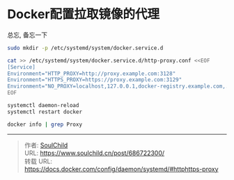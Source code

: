 # Docker配置拉取镜像的代理


<!--more-->

总忘, 备忘一下

```bash
sudo mkdir -p /etc/systemd/system/docker.service.d

cat >> /etc/systemd/system/docker.service.d/http-proxy.conf <<EOF
[Service]
Environment="HTTP_PROXY=http://proxy.example.com:3128"
Environment="HTTPS_PROXY=https://proxy.example.com:3129"
Environment="NO_PROXY=localhost,127.0.0.1,docker-registry.example.com,.corp"
EOF

systemctl daemon-reload
systemctl restart docker

docker info | grep Proxy
```


---

> 作者: [SoulChild](https://www.soulchild.cn)  
> URL: https://www.soulchild.cn/post/686722300/  
> 转载 URL: https://docs.docker.com/config/daemon/systemd/#httphttps-proxy

